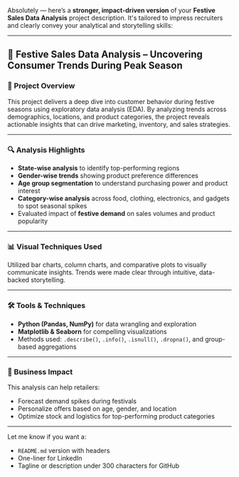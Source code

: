 Absolutely — here’s a **stronger, impact-driven version** of your **Festive Sales Data Analysis** project description. It's tailored to impress recruiters and clearly convey your analytical and storytelling skills:

---

## 🎯 Festive Sales Data Analysis – Uncovering Consumer Trends During Peak Season

### 🧠 Project Overview

This project delivers a deep dive into customer behavior during festive seasons using exploratory data analysis (EDA). By analyzing trends across demographics, locations, and product categories, the project reveals actionable insights that can drive marketing, inventory, and sales strategies.

---

### 🔍 Analysis Highlights

* **State-wise analysis** to identify top-performing regions
* **Gender-wise trends** showing product preference differences
* **Age group segmentation** to understand purchasing power and product interest
* **Category-wise analysis** across food, clothing, electronics, and gadgets to spot seasonal spikes
* Evaluated impact of **festive demand** on sales volumes and product popularity

---

### 📊 Visual Techniques Used

Utilized bar charts, column charts, and comparative plots to visually communicate insights. Trends were made clear through intuitive, data-backed storytelling.

---

### 🛠 Tools & Techniques

* **Python (Pandas, NumPy)** for data wrangling and exploration
* **Matplotlib & Seaborn** for compelling visualizations
* Methods used: `.describe()`, `.info()`, `.isnull()`, `.dropna()`, and group-based aggregations

---

### 💼 Business Impact

This analysis can help retailers:

* Forecast demand spikes during festivals
* Personalize offers based on age, gender, and location
* Optimize stock and logistics for top-performing product categories

---

Let me know if you want a:

* `README.md` version with headers
* One-liner for LinkedIn
* Tagline or description under 300 characters for GitHub

